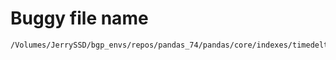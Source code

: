 # Buggy file name

```text
/Volumes/JerrySSD/bgp_envs/repos/pandas_74/pandas/core/indexes/timedeltas.py
```
